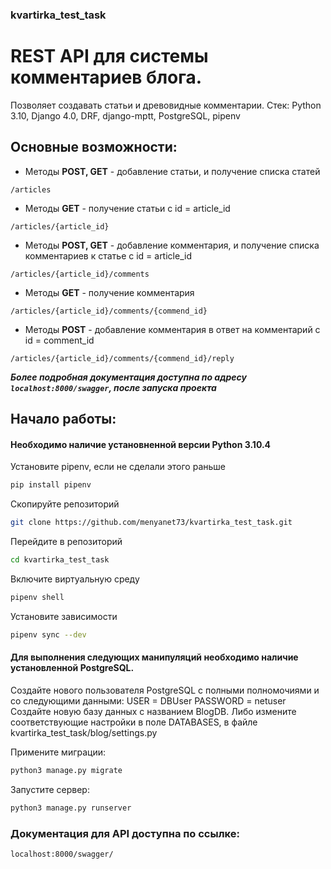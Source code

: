 ### kvartirka_test_task
# REST API для системы комментариев блога.
Позволяет создавать статьи и древовидные комментарии. 
Стек: Python 3.10, Django 4.0, DRF, django-mptt, PostgreSQL, pipenv

## Основные возможности:
- Методы **POST, GET** - добавление статьи, и получение списка статей
```
/articles
```
- Методы **GET** - получение статьи с id = article_id
```
/articles/{article_id}
```
- Методы **POST, GET** - добавление комментария, и получение списка комментариев к статье с id = article_id
```
/articles/{article_id}/comments
```
- Методы **GET** - получение комментария 
```
/articles/{article_id}/comments/{commend_id}
```
- Методы **POST** - добавление комментария в ответ на комментарий с id = comment_id
```
/articles/{article_id}/comments/{commend_id}/reply
```
***Более подробная документация доступна по адресу `localhost:8000/swagger`, после запуска проекта***


## Начало работы:
#### Необходимо наличие установненной версии Python 3.10.4

Установите pipenv, если не сделали этого раньше

```sh
pip install pipenv
```

Скопируйте репозиторий

```sh
git clone https://github.com/menyanet73/kvartirka_test_task.git
```

Перейдите в репозиторий

```sh
cd kvartirka_test_task
```

Включите виртуальную среду

```sh
pipenv shell
```

Установите зависимости

```sh
pipenv sync --dev
```

#### Для выполнения следующих манипуляций необходимо наличие установленной PostgreSQL.
Создайте нового пользователя PostgreSQL с полными полномочиями и со следующими данными:
  USER = DBUser
  PASSWORD = netuser
Создайте новую базу данных с названием BlogDB.
Либо измените соответствующие настройки в поле DATABASES, в файле kvartirka_test_task/blog/settings.py

Примените миграции:

```sh
python3 manage.py migrate
```

Запустите сервер:

```sh
python3 manage.py runserver
```

### Документация для API доступна по ссылке:
```sh
localhost:8000/swagger/
```
